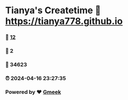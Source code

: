 # Tianya's Createtime :link: https://tianya778.github.io 
### :page_facing_up: [12](https://tianya778.github.io/tag.html) 
### :speech_balloon: 2 
### :hibiscus: 34623 
### :alarm_clock: 2024-04-16 23:27:35 
### Powered by :heart: [Gmeek](https://github.com/Meekdai/Gmeek)
